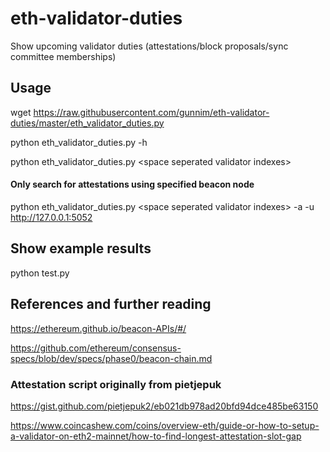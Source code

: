 # eth-validator-duties
Show upcoming validator duties (attestations/block proposals/sync committee memberships)

## Usage
wget https://raw.githubusercontent.com/gunnim/eth-validator-duties/master/eth_validator_duties.py

python eth_validator_duties.py -h

python eth_validator_duties.py  &lt;space seperated validator indexes&gt;

#### Only search for attestations using specified beacon node
python eth_validator_duties.py  &lt;space seperated validator indexes&gt; -a -u http://127.0.0.1:5052

## Show example results
python test.py

## References and further reading
https://ethereum.github.io/beacon-APIs/#/

https://github.com/ethereum/consensus-specs/blob/dev/specs/phase0/beacon-chain.md

### Attestation script originally from pietjepuk
https://gist.github.com/pietjepuk2/eb021db978ad20bfd94dce485be63150

https://www.coincashew.com/coins/overview-eth/guide-or-how-to-setup-a-validator-on-eth2-mainnet/how-to-find-longest-attestation-slot-gap
